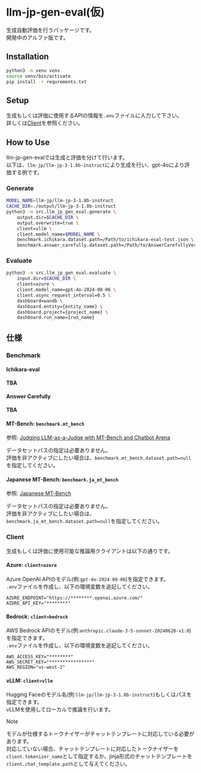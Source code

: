 # llm-jp-gen-eval(仮)

生成自動評価を行うパッケージです。  
開発中のアルファ版です。  

## Installation

```bash
python3 -m venv venv
source venv/bin/activate
pip install -r requrements.txt
```

## Setup

生成もしくは評価に使用するAPIの情報を`.env`ファイルに入力して下さい。  
詳しくは[Client](#client)を参照ください。

## How to Use

llm-jp-gen-evalでは生成と評価を分けて行います。  
以下は、`llm-jp/llm-jp-3-1.8b-instruct`により生成を行い、gpt-4oにより評価する例です。  

### Generate

```bash
MODEL_NAME=llm-jp/llm-jp-3-1.8b-instruct
CACHE_DIR=./output/llm-jp-3-1.8b-instruct
python3 -m src.llm_jp_gen_eval.generate \
    output.dir=$CACHE_DIR \
    output.overwrite=true \
    client=vllm \
    client.model_name=$MODEL_NAME \
    benchmark.ichikara.dataset.path=/Path/to/ichikara-eval-test.json \
    benchmark.answer_carefully.dataset.path=/Path/to/AnswerCarefullyVersion001_Test.json
```

### Evaluate

```bash
python3 -m src.llm_jp_gen_eval.evaluate \
    input.dir=$CACHE_DIR \
    client=azure \
    client.model_name=gpt-4o-2024-08-06 \
    client.async_request_interval=0.5 \
    dashboard=wandb \
    dashboard.entity={entity_name} \
    dashboard.project={project_name} \
    dashboard.run_name={run_name}
```

## 仕様

### Benchmark

#### Ichikara-eval

**TBA**

#### Answer Carefully

**TBA**

#### MT-Bench: `benchmark.mt_bench`

参照: [Judging LLM-as-a-Judge with MT-Bench and Chatbot Arena](https://arxiv.org/abs/2306.05685)

データセットパスの指定は必要ありません。  
評価を非アクティブにしたい場合は、`benchmark.mt_bench.dataset.path=null`を指定してください。

#### Japanese MT-Bench: `benchmark.ja_mt_bench`

参照: [Japanese MT-Bench](https://github.com/Stability-AI/FastChat)

データセットパスの指定は必要ありません。  
評価を非アクティブにしたい場合は、`benchmark.ja_mt_bench.dataset.path=null`を指定してください。

### Client

生成もしくは評価に使用可能な推論用クライアントは以下の通りです。

#### Azure: `client=azure`

Azure OpenAI APIのモデル(例:`gpt-4o-2024-08-06`)を指定できます。  
`.env`ファイルを作成し、以下の環境変数を追記してください。
```bash:.env
AZURE_ENDPOINT="https://********.openai.azure.com/"
AZURE_API_KEY="********"
```

#### Bedrock: `client=bedrock`

AWS Bedrock APIのモデル(例:`anthropic.claude-3-5-sonnet-20240620-v1:0`)を指定できます。  
`.env`ファイルを作成し、以下の環境変数を追記してください。
```bash:.env
AWS_ACCESS_KEY="********"
AWS_SECRET_KEY="****************"
AWS_REGION="us-west-2"
```


#### vLLM: `client=vllm`

Hugging Faceのモデル名(例:`llm-jp/llm-jp-3-1.8b-instruct`)もしくはパスを指定できます。  
vLLMを使用してローカルで推論を行います。
> [!NOTE]
> モデルが仕様するトークナイザーがチャットテンプレートに対応している必要があります。  
> 対応していない場合、チャットテンプレートに対応したトークナイザーを`client.tokenizer_name`として指定するか、jinja形式のチャットテンプレートを`client.chat_template.path`として与えてください。
